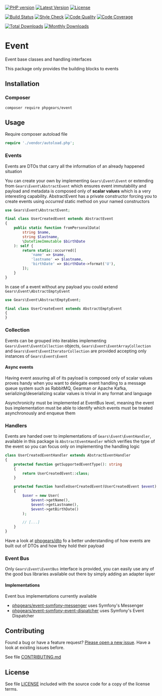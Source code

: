 [![PHP version](https://img.shields.io/badge/PHP-%3E%3D7.1-8892BF.svg?style=flat-square)](http://php.net)
[![Latest Version](https://img.shields.io/packagist/v/phpgears/event.svg?style=flat-square)](https://packagist.org/packages/phpgears/event)
[![License](https://img.shields.io/github/license/phpgears/event.svg?style=flat-square)](https://github.com/phpgears/event/blob/master/LICENSE)

[![Build Status](https://img.shields.io/travis/com/phpgears/event.svg?style=flat-square)](https://travis-ci.com/github/phpgears/event)
[![Style Check](https://styleci.io/repos/149037486/shield)](https://styleci.io/repos/149037486)
[![Code Quality](https://img.shields.io/scrutinizer/g/phpgears/event.svg?style=flat-square)](https://scrutinizer-ci.com/g/phpgears/event)
[![Code Coverage](https://img.shields.io/coveralls/phpgears/event.svg?style=flat-square)](https://coveralls.io/github/phpgears/event)

[![Total Downloads](https://img.shields.io/packagist/dt/phpgears/event.svg?style=flat-square)](https://packagist.org/packages/phpgears/event/stats)
[![Monthly Downloads](https://img.shields.io/packagist/dm/phpgears/event.svg?style=flat-square)](https://packagist.org/packages/phpgears/event/stats)

# Event

Event base classes and handling interfaces

This package only provides the building blocks to events

## Installation

### Composer

```
composer require phpgears/event
```

## Usage

Require composer autoload file

```php
require './vendor/autoload.php';
```

### Events

Events are DTOs that carry all the information of an already happened situation

You can create your own by implementing `Gears\Event\Event` or extending from `Gears\Event\AbstractEvent` which ensures event immutability and payload and metadata is composed only of **scalar values** which is a very interesting capability. AbstractEvent has a private constructor forcing you to create events using _occurred_ static method on your named constructors

```php
use Gears\Event\AbstractEvent;

final class UserCreatedEvent extends AbstractEvent
{
    public static function fromPersonalData(
        string $name,
        string $lastname,
        \DateTimeImmutable $birthDate
    ): self {
        return static::occurred([
            'name' => $name,
            'lastname' => $lastname,
            'birthDate' => $birthDate->format('U'),
        ]);
    }
}
```

In case of a event without any payload you could extend `Gears\Event\AbstractEmptyEvent`

```php
use Gears\Event\AbstractEmptyEvent;

final class UserCreateEvent extends AbstractEmptyEvent
{
}
```

### Collection

Events can be grouped into iterables implementing `Gears\Event\EventCollection` objects, `Gears\Event\EventArrayCollection` and `Gears\Event\EventIteratorCollection` are provided accepting only instances of `Gears\Event\Event`

#### Async events

Having event assuring all of its payload is composed only of scalar values proves handy when you want to delegate event handling to a message queue system such as RabbitMQ, Gearman or Apache Kafka, serializing/deserializing scalar values is trivial in any format and language

Asynchronicity must be implemented at EventBus level, meaning the event bus implementation must be able to identify which events must be treated asynchronously and enqueue them

### Handlers

Events are handed over to implementations of `Gears\Event\EventHandler`, available in this package is `AbstractEventHandler` which verifies the type of the event so you can focus only on implementing the handling logic

```php
class UserCreatedEventHandler extends AbstractEventHandler
{
    protected function getSupportedEventType(): string
    {
        return UserCreatedEvent::class;
    }

    protected function handleUserCreatedEvent(UserCreatedEvent $event): void
    {
        $user = new User(
            $event->getName(),
            $event->getLastname(),
            $event->getBirthDate()
        );

        // [...]
    }
}
```

Have a look at [phpgears/dto](https://github.com/phpgears/dto) fo a better understanding of how events are built out of DTOs and how they hold their payload

### Event Bus

Only `Gears\Event\EventBus` interface is provided, you can easily use any of the good bus libraries available out there by simply adding an adapter layer

#### Implementations

Event bus implementations currently available

* [phpgears/event-symfony-messenger](https://github.com/phpgears/event-symfony-messenger) uses Symfony's Messenger
* [phpgears/event-symfony-event-dispatcher](https://github.com/phpgears/event-symfony-event-dispatcher) uses Symfony's Event Dispatcher

## Contributing

Found a bug or have a feature request? [Please open a new issue](https://github.com/phpgears/event/issues). Have a look at existing issues before.

See file [CONTRIBUTING.md](https://github.com/phpgears/event/blob/master/CONTRIBUTING.md)

## License

See file [LICENSE](https://github.com/phpgears/event/blob/master/LICENSE) included with the source code for a copy of the license terms.
